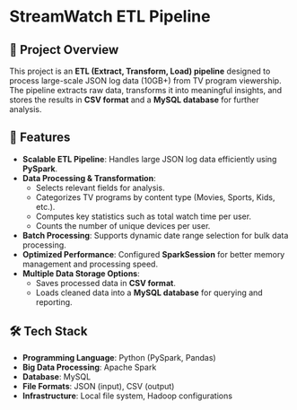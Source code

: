 # StreamWatch ETL Pipeline

## 📌 Project Overview
This project is an **ETL (Extract, Transform, Load) pipeline** designed to process large-scale JSON log data (10GB+) from TV program viewership. The pipeline extracts raw data, transforms it into meaningful insights, and stores the results in **CSV format** and a **MySQL database** for further analysis.

## 🚀 Features
- **Scalable ETL Pipeline**: Handles large JSON log data efficiently using **PySpark**.
- **Data Processing & Transformation**:
  - Selects relevant fields for analysis.
  - Categorizes TV programs by content type (Movies, Sports, Kids, etc.).
  - Computes key statistics such as total watch time per user.
  - Counts the number of unique devices per user.
- **Batch Processing**: Supports dynamic date range selection for bulk data processing.
- **Optimized Performance**: Configured **SparkSession** for better memory management and processing speed.
- **Multiple Data Storage Options**:
  - Saves processed data in **CSV format**.
  - Loads cleaned data into a **MySQL database** for querying and reporting.

## 🛠️ Tech Stack
- **Programming Language**: Python (PySpark, Pandas)
- **Big Data Processing**: Apache Spark
- **Database**: MySQL
- **File Formats**: JSON (input), CSV (output)
- **Infrastructure**: Local file system, Hadoop configurations
